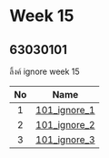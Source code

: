 # Week 15

## 63030101

ลิ้งค์ ignore week 15

| No | Name |
|:-:|:-----:|
|1|[101_ignore_1](https://github.com/Aphibun/63030101-W15-1)
|2|[101_ignore_2](https://github.com/Aphibun/63030101-W15-2)
|3|[101_ignore_3](https://github.com/Aphibun/63030101-W15-3)
